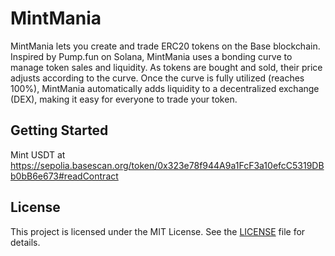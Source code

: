 # MintMania

MintMania lets you create and trade ERC20 tokens on the Base blockchain. Inspired by Pump.fun on Solana, MintMania uses a bonding curve to manage token sales and liquidity. As tokens are bought and sold, their price adjusts according to the curve. Once the curve is fully utilized (reaches 100%), MintMania automatically adds liquidity to a decentralized exchange (DEX), making it easy for everyone to trade your token.


## Getting Started

Mint USDT at https://sepolia.basescan.org/token/0x323e78f944A9a1FcF3a10efcC5319DBb0bB6e673#readContract

## License

This project is licensed under the MIT License. See the [LICENSE](LICENSE) file for details.
